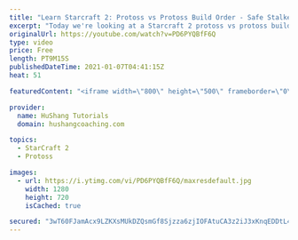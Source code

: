 ```yaml
---
title: "Learn Starcraft 2: Protoss vs Protoss Build Order - Safe Stalker-Sentry Opening [Starcraft 2 2021]"
excerpt: "Today we're looking at a Starcraft 2 protoss vs protoss build order. This week we'll be covering lots of pvp tutorials & guides. But first things first, let's get us into the midgame with a safe opening!  Protoss vs Protoss Build Order - Safe Stalker-Sentry Opening [Starcraft 2 2020] #ProtossVsProtoss"
originalUrl: https://youtube.com/watch?v=PD6PYQBfF6Q
type: video
price: Free
length: PT9M15S
publishedDateTime: 2021-01-07T04:41:15Z
heat: 51

featuredContent: "<iframe width=\"800\" height=\"500\" frameborder=\"0\" src=\"https://www.youtube.com/embed/PD6PYQBfF6Q\" allow=\"accelerometer; autoplay; encrypted-media; gyroscope; picture-in-picture\" allowfullscreen></iframe>"

provider:
  name: HuShang Tutorials
  domain: hushangcoaching.com

topics:
  - StarCraft 2
  - Protoss

images:
  - url: https://i.ytimg.com/vi/PD6PYQBfF6Q/maxresdefault.jpg
    width: 1280
    height: 720
    isCached: true

secured: "3wT60FJamAcx9LZKXsMUkDZQsmGf8Sjzza6zjIOFAtuCA3z2iJ3xKnqEDDtL4fWUFrGqHBMieONgsL5TE8cMIe4w22Foi9M4cDJGSoWd41ETAmwp+w/05X16WJ4Yzkr2lYd2bKyK5uDpzhiXdjLzYewks0OnDuAfmzDljR3Ou7SP9EQduWuwcTDj9lEg0V8Jzb4DTEApO6EhLGcyFoz7/wkSm4Q5xCXV06RxP0QF80fq+kB6B6yFDGuXdmy5OVFSbwvpTO7U5ZCDJMGc54pouS0Ydtzu7QMoX6JmHFzia+B2se83+eEvYiktAlJpH4JAKYPqZbtPvjRtK8sWqu2T9rf5Dp6ijkn8sr0Aeh76o9DvbALpSvgzXOGr7lPgQolg4gZZBJqx662455U2/AwnGlfbgKJRZvj+WE7QtST3jdY=;T0Vl3bmJnHTfCWR1/QNbAg=="
---
```


